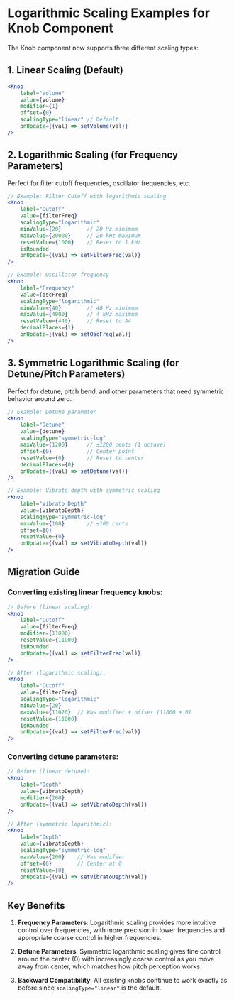 # Logarithmic Scaling Examples for Knob Component

The Knob component now supports three different scaling types:

## 1. Linear Scaling (Default)
```jsx
<Knob
    label="Volume"
    value={volume}
    modifier={1}
    offset={0}
    scalingType="linear" // Default
    onUpdate={(val) => setVolume(val)}
/>
```

## 2. Logarithmic Scaling (for Frequency Parameters)
Perfect for filter cutoff frequencies, oscillator frequencies, etc.

```jsx
// Example: Filter Cutoff with logarithmic scaling
<Knob
    label="Cutoff"
    value={filterFreq}
    scalingType="logarithmic"
    minValue={20}        // 20 Hz minimum
    maxValue={20000}     // 20 kHz maximum
    resetValue={1000}    // Reset to 1 kHz
    isRounded
    onUpdate={(val) => setFilterFreq(val)}
/>

// Example: Oscillator frequency
<Knob
    label="Frequency"
    value={oscFreq}
    scalingType="logarithmic"
    minValue={40}        // 40 Hz minimum
    maxValue={4000}      // 4 kHz maximum
    resetValue={440}     // Reset to A4
    decimalPlaces={1}
    onUpdate={(val) => setOscFreq(val)}
/>
```

## 3. Symmetric Logarithmic Scaling (for Detune/Pitch Parameters)
Perfect for detune, pitch bend, and other parameters that need symmetric behavior around zero.

```jsx
// Example: Detune parameter
<Knob
    label="Detune"
    value={detune}
    scalingType="symmetric-log"
    maxValue={1200}      // ±1200 cents (1 octave)
    offset={0}           // Center point
    resetValue={0}       // Reset to center
    decimalPlaces={0}
    onUpdate={(val) => setDetune(val)}
/>

// Example: Vibrato depth with symmetric scaling
<Knob
    label="Vibrato Depth"
    value={vibratoDepth}
    scalingType="symmetric-log"
    maxValue={100}       // ±100 cents
    offset={0}
    resetValue={0}
    onUpdate={(val) => setVibratoDepth(val)}
/>
```

## Migration Guide

### Converting existing linear frequency knobs:
```jsx
// Before (linear scaling):
<Knob
    label="Cutoff"
    value={filterFreq}
    modifier={11000}
    resetValue={11000}
    isRounded
    onUpdate={(val) => setFilterFreq(val)}
/>

// After (logarithmic scaling):
<Knob
    label="Cutoff"
    value={filterFreq}
    scalingType="logarithmic"
    minValue={20}
    maxValue={11020}  // Was modifier + offset (11000 + 0)
    resetValue={11000}
    isRounded
    onUpdate={(val) => setFilterFreq(val)}
/>
```

### Converting detune parameters:
```jsx
// Before (linear detune):
<Knob
    label="Depth"
    value={vibratoDepth}
    modifier={200}
    onUpdate={(val) => setVibratoDepth(val)}
/>

// After (symmetric logarithmic):
<Knob
    label="Depth" 
    value={vibratoDepth}
    scalingType="symmetric-log"
    maxValue={200}    // Was modifier
    offset={0}        // Center at 0
    resetValue={0}
    onUpdate={(val) => setVibratoDepth(val)}
/>
```

## Key Benefits

1. **Frequency Parameters**: Logarithmic scaling provides more intuitive control over frequencies, with more precision in lower frequencies and appropriate coarse control in higher frequencies.

2. **Detune Parameters**: Symmetric logarithmic scaling gives fine control around the center (0) with increasingly coarse control as you move away from center, which matches how pitch perception works.

3. **Backward Compatibility**: All existing knobs continue to work exactly as before since `scalingType="linear"` is the default.
